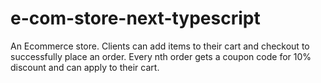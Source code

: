# e-com-store-next-typescript
An Ecommerce store. Clients can add items to their cart and checkout to successfully place an order. Every nth order gets a coupon code for 10% discount and can apply to their cart.
